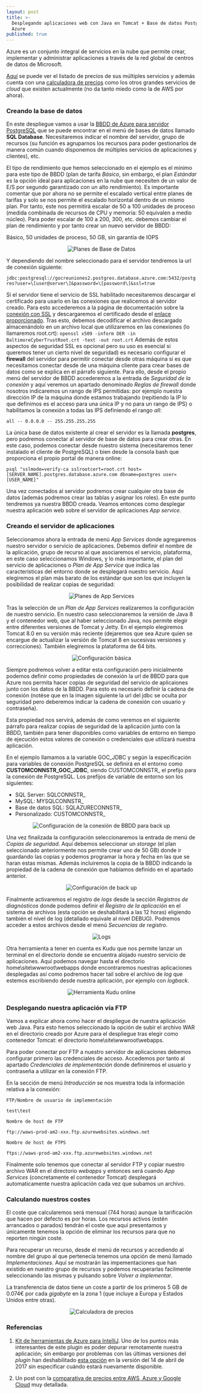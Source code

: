 ```yaml
---
layout: post
title: >-
  Desplegando aplicaciones web con Java en Tomcat + Base de datos PostgreSQL en
  Azure
published: true
---
```

Azure es un conjunto integral de servicios en la nube que permite crear, implementar y administrar aplicaciones a través de la red global de centros de datos de Microsoft.

[Aquí](https://azure.microsoft.com/es-es/pricing/) se puede ver el listado de precios de sus múltiples servicios y además cuenta con una [calculadora de precios](https://azure.microsoft.com/en-us/pricing/calculator/) como los otros grandes servicios de _cloud_ que existen actualmente (no da tanto miedo como la de AWS por ahora).

### Creando la base de datos

En este despliegue vamos a usar la [BBDD de Azure para servidor PostgreSQL](https://docs.microsoft.com/es-es/azure/postgresql/quickstart-create-server-database-portal) que se puede encontrar en el menú de bases de datos llamado **SQL Database**. Necesitaremos indicar el nombre del servidor, grupo de recursos (su función es agruparnos los recursos para poder gestionarlos de manera común cuando disponemos de múltiples servicios de aplicaciones y clientes), etc.

El tipo de rendimiento que hemos seleccionado en el ejemplo es el mínimo para este tipo de BBDD (plan de tarifa _Básico_, sin embargo, el plan _Estándar_ es la opción ideal para aplicaciones en la nube que necesiten de un valor de E/S por segundo garantizado con un alto rendimiento). Es importante comentar que por ahora no se permite el escalado vertical entre planes de tarifas y solo se nos permite el escalado horizontal dentro de un mismo plan. Por tanto, este nos permitirá escalar de 50 a 100 unidades de proceso (medida combinada de recursos de CPU y memoria: 50 equivalen a medio núcleo). Para poder escalar de 100 a 200, 300, etc. debemos cambiar el plan de rendimiento y por tanto crear un nuevo servidor de BBDD:

Básico, 50 unidades de proceso, 50 GB, sin garantía de IOPS

<center><img src="{{ site.baseurl }}/images/plan_bbdd.png" alt="Planes de Base de Datos"></center>

Y dependiendo del nombre seleccionado para el servidor tendremos la url de conexión siguiente:

```jdbc:postgresql://gocreuniones2.postgres.database.azure.com:5432/postgres?user=\[user@server\]&password=\[password\]&ssl=true```

Si el servidor tiene el servicio de SSL habilitado necesitaremos descargar el certificado para usarlo en las conexiones que realicemos al servidor creado. Para esto accederemos a la página de documentación sobre la [conexión con SSL](https://docs.microsoft.com/es-es/azure/postgresql/concepts-ssl-connection-security) y descargaremos el certificado desde el [enlace proporcionado](https://www.digicert.com/CACerts/BaltimoreCyberTrustRoot.crt). Tras esto, debemos decodificar el archivo descargado almacenándolo en un archivo local que utilizaremos en las conexiones (lo llamaremos root.crt):
```openssl x509 -inform DER -in BaltimoreCyberTrustRoot.crt -text -out root.crt```
Además de estos aspectos de seguridad SSL es opcional pero su uso es esencial si queremos tener un cierto nivel de seguridad) es necesario configurar el **firewall** del servidor para permitir conectar desde otras máquina si es que necesitamos conectar desde de una máquina cliente para crear bases de datos como se explica en el párrafo siguiente. Para ello, desde el propio menú del servidor de BBDD accederemos a la entrada de _Seguridad de la conexión_ y aquí veremos un apartado denominado _Reglas de firewall_ donde nosotros indicaremos un rango de IPS permitidas: por ejemplo nuestra dirección IP de la máquina donde estamos trabajando (repitiendo la IP lo que definimos es el acceso para una única IP y no para un rango de IPS) o habilitamos la conexión a todas las IPS definiendo el rango _all_:

```all -- 0.0.0.0 -- 255.255.255.255```

La única base de datos existente al crear el servidor es la llamada **postgres**, pero podremos conectar al servidor de base de datos para crear otras. En este caso, podemos conectar desde nuestro sistema (necesitaremos tener instalado el cliente de PostgreSQL) o bien desde la consola bash que proporciona el propio portal de manera online:

```psql "sslmode=verify-ca sslrootcert=root.crt host=[SERVER_NAME].postgres.database.azure.com dbname=postgres user=[USER_NAME]"```

Una vez conectados al servidor podremos crear cualquier otra base de datos (además podremos crear las tablas y asignar los roles). En este punto tendremos ya nuestra BBDD creada. Veamos entonces como desplegar nuestra aplicación web sobre el servidor de aplicaciones _App service_.

### Creando el servidor de aplicaciones

Seleccionamos ahora la entrada de menú _App Services_ donde agregaremos nuestro servidor o servicio de aplicaciones. Debemos definir el nombre de la aplicación, grupo de recurso al que asociaremos el servicio, plataforma, en este caso seleccionamos Windows, y lo más importante, el plan del servicio de aplicaciones o _Plan de App Service_ que indica las características del entorno donde se desplegará nuestro servicio. Aquí elegiremos el plan más barato de los estándar que son los que incluyen la posibilidad de realizar copias de seguridad:

<center><img src="{{ site.baseurl }}/images/precios.png" alt="Planes de App Services"></center>

Tras la selección de un _Plan de App Services_ realizaremos la configuración de nuestro servicio. En nuestro caso seleccionaremos la versión de Java 8 y el contenedor web, que al haber seleccionado Java, nos permite elegir entre diferentes versiones de Tomcat y Jetty. En el ejemplo elegiremos Tomcat 8.0 en su versión más reciente (dejaremos que sea Azure quien se encargue de actualizar la versión de Tomcat 8 en sucesivas versiones y correcciones). También elegiremos la plataforma de 64 bits.

<center><img src="{{ site.baseurl }}/images/configuracion_basica.png" alt="Configuración básica"></center>

Siempre podremos volver a editar esta configuración pero inicialmente podemos definir como propiedades de conexión la url de BBDD para que Azure nos permita hacer copias de seguridad del servicio de aplicaiones junto con los datos de la BBDD. Para esto es necesario definir la cadena de conexión (notése que en la imagen siguiente la url del jdbc se oculta por seguridad pero deberemos indicar la cadena de conexión con usuario y contraseña).

Esta propiedad nos servirá, además de como veremos en el siguiente párrafo para realizar copias de seguridad de la aplicación junto con la BBDD, también para tener disponibles como variables de entorno en tiempo de ejecución estos valores de conexión o credenciales que utilizará nuestra aplicación.

En el ejemplo llamamos a la variable GOC_JDBC y según la especificación para variables de conexión PostgreSQL se definirá en el entorno como **CUSTOMCONNSTR_GOC_JDBC**, siendo CUSTOMCONNSTR_ el prefijo para la conexión de PostgreSQL. Los prefijos de variable de entorno son los siguientes:

- SQL Server: SQLCONNSTR_
- MySQL: MYSQLCONNSTR_
- Base de datos SQL: SQLAZURECONNSTR_
- Personalizado: CUSTOMCONNSTR_

<center><img src="{{ site.baseurl }}/images/configuracion_conexion.png" alt="Configuración de la conexión de BBDD para back up"></center>

Una vez finalizada la configuración seleccionaremos la entrada de menú de _Copias de seguridad_. Aquí debemos seleccionar un _storage_ (el plan seleccionado anteriormente nos permite crear uno de 50 GB) donde ir guardando las copias y podemos programar la hora y fecha en las que se haran estas mismas. Además incluiremos la copia de la BBDD indicando la propiedad de la cadena de conexión que habíamos definido en el apartado anterior.

<center><img src="{{ site.baseurl }}/images/configuracion_backup.png" alt="Configuración de back up"></center>

Finalmente activaremos el registro de _logs_ desde la sección _Registros de diagnósticos_ donde podemos definir el _Registro de la aplicación_ en el sistema de archivos (esta opción se deshabilitará a las 12 horas) eligiendo también el nivel de log (detallado equivale al nivel DEBUG). Podremos acceder a estos archivos desde el menú _Secuencias de registro_.

<center><img src="{{ site.baseurl }}/images/logs.png" alt="Logs"></center>

Otra herramienta a tener en cuenta es Kudu que nos permite lanzar un terminal en el directorio donde se encuentra alojado nuestro servicio de aplicaciones. Aquí podemos navegar hasta el directorio home\site\wwwroot\webapps donde encontraremos nuestras aplicaciones desplegadas así como podremos hacer tail sobre el archivo de _log_ que estemos escribiendo desde nuestra aplicación, por ejemplo con _logback_.

<center><img src="{{ site.baseurl }}/images/kudu_tail.png" alt="Herramienta Kudu online"></center>

### Desplegando nuestra aplicación vía FTP

Vamos a explicar ahora como hacer el despliegue de nuestra aplicación web Java. Para esto hemos seleccionado la opción de subir el archivo WAR en el directorio creado por Azure para el despliegue tras elegir como contenedor Tomcat: el directorio home\site\wwwroot\webapps.

Para poder conectar por FTP a nuestro servidor de aplicaciones debemos configurar primero las credenciales de acceso. Accedemos por tanto al apartado _Credenciales de implementación_ donde definiremos el usuario y contraseña a utilizar en la conexión FTP.

En la sección de menú _Introducción_ se nos muestra toda la información relativa a la conexión:

```FTP/Nombre de usuario de implementación```

```test\test```

```Nombre de host de FTP```

```ftp://waws-prod-am2-xxx.ftp.azurewebsites.windows.net```

```Nombre de host de FTPS```

```ftps://waws-prod-am2-xxx.ftp.azurewebsites.windows.net```

Finalmente solo tenemos que conectar al servidor FTP y copiar nuestro archivo WAR en el directorio _webapps_ y entonces será cuando _App Services_ (concretamente el contenedor Tomcat) desplegará automaticamente nuestra aplicación cada vez que subamos un archivo.

### Calculando nuestros costes

El coste que calcularemos será mensual (744 horas) aunque la tarificación que hacen por defecto es por horas. Los recursos activos (estén arrancados o parados) tendrán el coste que aquí presentamos y únicamente tenemos la opción de eliminar los recursos para que no reporten ningún coste. 

Para recuperar un recurso, desde el menú de recursos y accediendo al nombre del grupo al que pertenecía tenemos una opción de menú llamado _Implementaciones_. Aquí se mostrarán las impementaciones que han existido en nuestro grupo de recursos y podemos recuperarlas facilmente seleccionando las mismas y pulsando sobre _Volver a implementar_.

La transferencia de datos tiene un coste a partir de los primeros 5 GB de 0.074€ por cada _gigabyte_ en la zona 1 (que incluye a Europa y Estados Unidos entre otras).

<center><img src="{{ site.baseurl }}/images/calculator.png" alt="Calculadora de precios"></center>

### Referencias

1. [Kit de herramientas de Azure para IntelliJ](https://docs.microsoft.com/es-es/java/azure/intellij/azure-toolkit-for-intellij). Uno de los puntos más interesantes de este plugin es poder depurar remotamente nuestra aplicación; sin embargo por problemas con las últimas versiones del _plugin_ han deshabilitado [esta opción](https://docs.microsoft.com/es-es/java/azure/intellij/azure-toolkit-for-intellij-whats-new) en la versión del 14 de abril de 2017 sin especificar cuándo estará nuevamente disponible.

1. Un post con la [comparativa de precios entre AWS, Azure y Google Cloud](https://www.simform.com/compute-pricing-comparison-aws-azure-googlecloud/) muy detallada.
